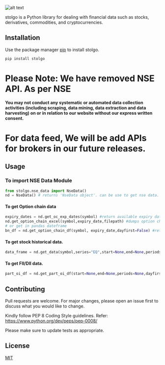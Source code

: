 
![alt text](https://raw.githubusercontent.com/stockalgo/stolgo/master/stolgo.svg)

stolgo is a Python library for dealing with financial data such as stocks, derivatives, commodities, and cryptocurrencies.

## Installation

Use the package manager [pip](https://pip.pypa.io/en/stable/) to install stolgo.

```bash
pip install stolgo
```

# Please Note: We have removed NSE API. As per NSE
  **You may not conduct any systematic or automated data collection activities (including scraping, data mining, data extraction and data harvesting) on or in relation to our website without our express written consent.**
  
# For data feed, We will be add APIs for brokers in our future releases.

## Usage

### To import NSE Data Module
```python
from stolgo.nse_data import NseData()
nd = NseData() # returns 'NseData object'. can be use to get nse data.
```
#### To get Option chain data
```python
expiry_dates = nd.get_oc_exp_dates(symbol) #return available expiry dates
nd.get_option_chain_excel(symbol,expiry_date,filepath) #dumps option chain to file_path
# or get in pandas dateframe
bn_df = nd.get_option_chain_df(symbol, expiry_date,dayfirst=False) #returns option chain in pandas data frame.
```
#### To get stock historical data.
```python
data_frame = nd.get_data(symbol,series="EQ",start=None,end=None,periods=None,dayfirst=False) #returns historical data in pandas data frames
```

#### To get FII/DII data.
```python
part_oi_df = nd.get_part_oi_df(start=None,end=None,periods=None,dayfirst=False,workers=None)
```

## Contributing
Pull requests are welcome. For major changes, please open an issue first to discuss what you would like to change.

Kindly follow PEP 8 Coding Style guidelines. Refer: https://www.python.org/dev/peps/pep-0008/

Please make sure to update tests as appropriate.

## License
[MIT](https://choosealicense.com/licenses/mit/)
